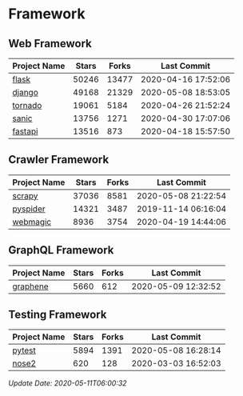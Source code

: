 # Framework

## Web Framework

| Project Name | Stars | Forks | Last Commit |
| ------------ | ----- | ----- | ----------- |
| [flask](https://github.com/pallets/flask) | 50246 | 13477 | 2020-04-16 17:52:06 |
| [django](https://github.com/django/django) | 49168 | 21329 | 2020-05-08 18:53:05 |
| [tornado](https://github.com/tornadoweb/tornado) | 19061 | 5184 | 2020-04-26 21:52:24 |
| [sanic](https://github.com/huge-success/sanic) | 13756 | 1271 | 2020-04-30 17:07:06 |
| [fastapi](https://github.com/tiangolo/fastapi) | 13516 | 873 | 2020-04-18 15:57:50 |

## Crawler Framework

| Project Name | Stars | Forks | Last Commit |
| ------------ | ----- | ----- | ----------- |
| [scrapy](https://github.com/scrapy/scrapy) | 37036 | 8581 | 2020-05-08 21:22:54 |
| [pyspider](https://github.com/binux/pyspider) | 14321 | 3487 | 2019-11-14 06:16:04 |
| [webmagic](https://github.com/code4craft/webmagic) | 8936 | 3754 | 2020-04-19 14:44:06 |

## GraphQL Framework

| Project Name | Stars | Forks | Last Commit |
| ------------ | ----- | ----- | ----------- |
| [graphene](https://github.com/graphql-python/graphene) | 5660 | 612 | 2020-05-09 12:32:52 |

## Testing Framework

| Project Name | Stars | Forks | Last Commit |
| ------------ | ----- | ----- | ----------- |
| [pytest](https://github.com/pytest-dev/pytest) | 5894 | 1391 | 2020-05-08 16:28:14 |
| [nose2](https://github.com/nose-devs/nose2) | 620 | 128 | 2020-03-03 16:52:03 |

*Update Date: 2020-05-11T06:00:32*